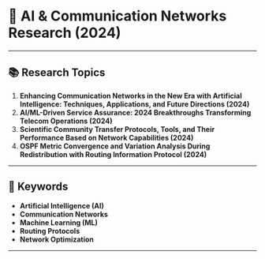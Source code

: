 # 🚀 AI & Communication Networks Research (2024)

---

## 📚 Research Topics

1. **Enhancing Communication Networks in the New Era with Artificial Intelligence: Techniques, Applications, and Future Directions (2024)**
2. **AI/ML-Driven Service Assurance: 2024 Breakthroughs Transforming Telecom Operations (2024)**
3. **Scientific Community Transfer Protocols, Tools, and Their Performance Based on Network Capabilities (2024)**
4. **OSPF Metric Convergence and Variation Analysis During Redistribution with Routing Information Protocol (2024)**

---

## 🔑 Keywords

- **Artificial Intelligence (AI)**
- **Communication Networks**
- **Machine Learning (ML)**
- **Routing Protocols**
- **Network Optimization**

---